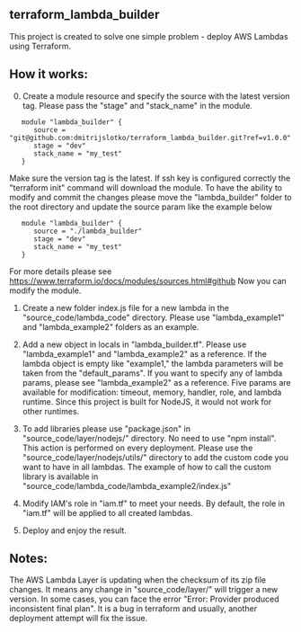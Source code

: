 ## terraform_lambda_builder

This project is created to solve one simple problem - deploy AWS Lambdas using Terraform.

## How it works:

0. Create a module resource and specify the source with the latest version tag. Please pass the "stage" and "stack_name" in the module.

```hcl
   module "lambda_builder" {
      source = "git@github.com:dmitrijslotko/terraform_lambda_builder.git?ref=v1.0.0"
      stage = "dev"
      stack_name = "my_test"
   }
```

Make sure the version tag is the latest.
If ssh key is configured correctly the "terraform init" command will download the module.
To have the ability to modify and commit the changes please move the "lambda_builder" folder to the root directory and update the source param like the example below

```hcl
   module "lambda_builder" {
      source = "./lambda_builder"
      stage = "dev"
      stack_name = "my_test"
   }
```

For more details please see https://www.terraform.io/docs/modules/sources.html#github
Now you can modify the module.

1. Create a new folder index.js file for a new lambda in the "source_code/lambda_code" directory. Please use "lambda_example1" and "lambda_example2" folders as an example.

2. Add a new object in locals in "lambda_builder.tf". Please use "lambda_example1" and "lambda_example2" as a reference. If the lambda object is empty like "example1," the lambda parameters will be taken from the "default_params". If you want to specify any of lambda params, please see "lambda_example2" as a reference. Five params are available for modification: timeout, memory, handler, role, and lambda runtime. Since this project is built for NodeJS, it would not work for other runtimes.
3. To add libraries please use "package.json" in "source_code/layer/nodejs/" directory. No need to use "npm install". This action is performed on every deployment. Please use the "source_code/layer/nodejs/utils/" directory to add the custom code you want to have in all lambdas. The example of how to call the custom library is available in "source_code/lambda_code/lambda_example2/index.js"

4. Modify IAM's role in "iam.tf" to meet your needs. By default, the role in "iam.tf" will be applied to all created lambdas.

5. Deploy and enjoy the result.

## Notes:

The AWS Lambda Layer is updating when the checksum of its zip file changes. It means any change in "source_code/layer/" will trigger a new version. In some cases, you can face the error "Error: Provider produced inconsistent final plan". It is a bug in terraform and usually, another deployment attempt will fix the issue.
